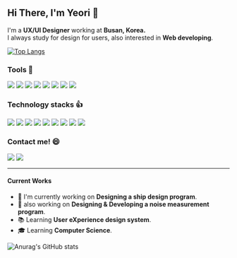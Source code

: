 Hi There, I'm Yeori 👋
---
I'm a **UX/UI Designer** working at **Busan, Korea.** <br />
I always study for design for users, also interested in **Web developing**.

 [![Top Langs](https://github-readme-stats.vercel.app/api/top-langs/?username=yeori218&layout=compact)](https://github.com/anuraghazra/github-readme-stats)

<h3>Tools 💪</h3>
<div>
<img src="https://img.shields.io/badge/Adobe Photoshop-31a8ff?style=flat-square&logo=AdobePhotoshop&logoColor=white"/> <img src="https://img.shields.io/badge/Adobe Illustrator-ff9a00?style=flat-square&logo=AdobeIllustrator&logoColor=white"/> <img src="https://img.shields.io/badge/Adobe XD-ff61f6?style=flat-square&logo=AdobeXD&logoColor=white"/> <img src="https://img.shields.io/badge/Figma-F24E1E?style=flat-square&logo=Figma&logoColor=white"/> <img src="https://img.shields.io/badge/Visual Studio Code-007acc?style=flat-square&logo=VisualStudioCode&logoColor=white"/> <img src="https://img.shields.io/badge/Notion-000000?style=flat-square&logo=Notion&logoColor=white"/> <img src="https://img.shields.io/badge/Adobe Premiere Pro-9999ff?style=flat-square&logo=AdobePremierePro&logoColor=white"/> <img src="https://img.shields.io/badge/Adobe After Effects-9999ff?style=flat-square&logo=AdobeAfterEffects&logoColor=white"/>
</div>

<h3>Technology stacks 👍</h3>
<div>
<img src="https://img.shields.io/badge/Material Design-757575?style=flat-square&logo=MaterialDesign&logoColor=white"/> <img src="https://img.shields.io/badge/HTML5-e34f26?style=flat-square&logo=HTML5&logoColor=white"/> <img src="https://img.shields.io/badge/CSS3-1572b6?style=flat-square&logo=CSS3&logoColor=white"/> <img src="https://img.shields.io/badge/JavaScript-f7df1e?style=flat-square&logo=JavaScript&logoColor=333333"/> <img src="https://img.shields.io/badge/jQuery-0769ad?style=flat-square&logo=jQuery&logoColor=white"/> <img src="https://img.shields.io/badge/Bootstrap-7952b3?style=flat-square&logo=Bootstrap&logoColor=white"/> <img src="https://img.shields.io/badge/Three.js-000000?style=flat-square&logo=Three.js&logoColor=white"/> <img src="https://img.shields.io/badge/p5.js-ed225d?style=flat-square&logo=p5.js&logoColor=white"/> <img src="https://img.shields.io/badge/C Language-5C6BC0?style=flat-square&logo=C&logoColor=white"/>
</div>

<h3>Contact me! 😄</h3>
<a href="mailto:vldj1021@gmail.com"><img src="https://img.shields.io/badge/vldj1021@gmail.com-ea4335?style=flat-square&logo=Gmail&logoColor=white"/></a> <a href="https://www.instagram.com/yeori_218/" target="_blank"><img src="https://img.shields.io/badge/yeori__218-e4405f?style=flat-square&logo=Instagram&logoColor=white"/></a>

---

#### Current Works
- 🚢 I'm currently working on **Designing a ship design program**.
- 📡 also working on **Designing & Developing a noise measurement program**.
- 📚 Learning **User eXperience design system**.
- 🎓 Learning **Computer Science**.

![Anurag's GitHub stats](https://github-readme-stats.vercel.app/api?username=yeori218&show_icons=true&theme=radical)
<!---
yeori218/yeori218 is a ✨ special ✨ repository because its `README.md` (this file) appears on your GitHub profile.
You can click the Preview link to take a look at your changes.
--->
